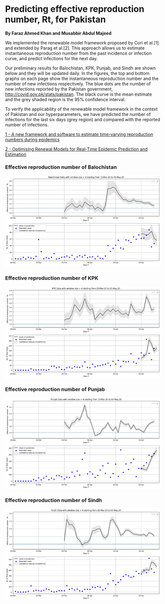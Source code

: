 # Predicting effective reproduction number, Rt, for Pakistan
**By Faraz Ahmed Khan and Musabbir Abdul Majeed**

We implemented the renewable model framework proposed by Cori et al.[1] and extended by Parag et al.[2]. This approach allows us to estimate instantaneous reproduction number from the past incidence or infection curve, and predict infections for the next day.

Our preliminary results for Balochistan, KPK, Punjab, and Sindh are shown below and they will be updated daily. In the figures, the top and bottom graphs on each page show the instantaneous reproduction number and the number of new infections respectively. The blue dots are the number of new infections reported by the Pakistan government, http://covid.gov.pk/stats/pakistan. The black curve is the mean estimate and the grey shaded region is the 95% confidence interval.

To verify the applicability of the renewable model framework in the context of Pakistan and our hyperparameters, we have predicted the number of infections for the last six days (grey region) and compared with the reported number of infections.

[1 - A new framework and software to estimate time-varying reproduction numbers during epidemics](https://academic.oup.com/aje/article/178/9/1505/89262)

[2 - Optimising Renewal Models for Real-Time Epidemic Prediction and Estimation](https://www.biorxiv.org/content/10.1101/835181v1.abstract)

### Effective reproduction number of Balochistan

![Effective reproduction number of Balochistan](/pakistan_data/Predictions/Balochistan.png)

### Effective reproduction number of KPK

![Effective reproduction number of KPK](/pakistan_data/Predictions/KPK.png)

### Effective reproduction number of Punjab

![Effective reproduction number of Punjab](/pakistan_data/Predictions/Punjab.png)

### Effective reproduction number of Sindh

![Effective reproduction number of Sindh](/pakistan_data/Predictions/Sindh.png)